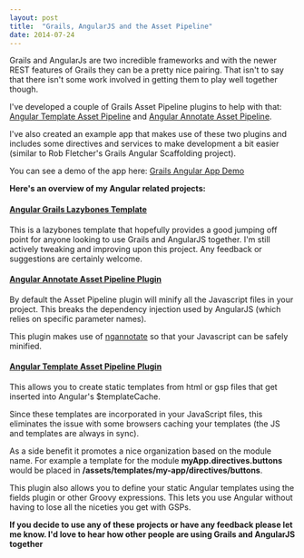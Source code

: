 ```yaml
---
layout: post
title:  "Grails, AngularJS and the Asset Pipeline"
date: 2014-07-24
---
```


Grails and AngularJs are two incredible frameworks and with the newer REST features of Grails they can be a pretty
nice pairing. That isn't to say that there isn't some work involved in getting them to play well together though.

I've developed a couple of Grails Asset Pipeline plugins to help with that: 
[Angular Template Asset Pipeline](https://github.com/craigburke/angular-template-asset-pipeline) 
and [Angular Annotate Asset Pipeline](https://github.com/craigburke/angular-annotate-asset-pipeline).

I've also created an example app that makes use of these two plugins and includes some directives and services to make 
development a bit easier (similar to Rob Fletcher's Grails Angular Scaffolding project).

You can see a demo of the app here: [Grails Angular App Demo](http://angular-grails.craigburke.com/)

**Here's an overview of my Angular related projects:**

#### [Angular Grails Lazybones Template](https://github.com/craigburke/lazybones-angular-grails)
This is a lazybones template that hopefully provides a good jumping off point for anyone
looking to use Grails and AngularJS together. I'm still actively tweaking and improving upon this project. Any
feedback or suggestions are certainly welcome.

#### [Angular Annotate Asset Pipeline Plugin](https://github.com/craigburke/angular-annotate-asset-pipeline)
By default the Asset Pipeline plugin will minify all the Javascript files in your project. This breaks the dependency
injection used by AngularJS (which relies on specific parameter names).

This plugin makes use of [ngannotate](https://github.com/olov/ng-annotate) so that your Javascript can be safely minified.

#### [Angular Template Asset Pipeline Plugin](https://github.com/craigburke/angular-template-asset-pipeline)
This allows you to create static templates from html or gsp files that get inserted into Angular's $templateCache.

Since these templates are incorporated in your JavaScript files, this eliminates the issue with some browsers caching
your templates (the JS and templates are always in sync).

As a side benefit it promotes a nice organization based on the module name. 
For example a template for the module **myApp.directives.buttons** would be placed in **/assets/templates/my-app/directives/buttons**.

This plugin also allows you to define your static Angular templates using the fields plugin or other Groovy expressions. 
This lets you use Angular without having to lose all the niceties you get with GSPs.

**If you decide to use any of these projects or have any feedback please let me know. I'd love to hear how other people are
using Grails and AngularJS together**
